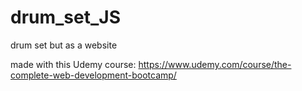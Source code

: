 # drum_set_JS
drum set but as a website

made with this Udemy course: https://www.udemy.com/course/the-complete-web-development-bootcamp/
